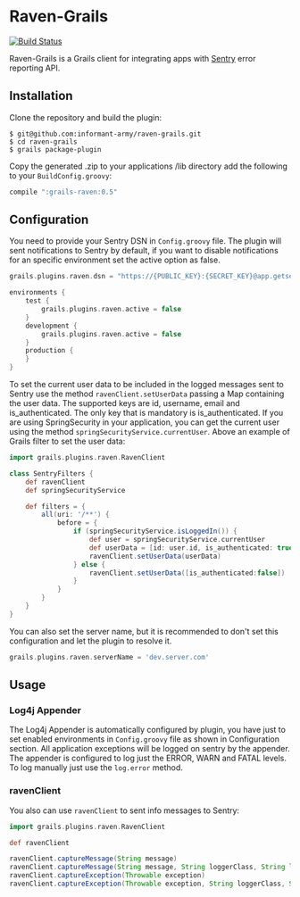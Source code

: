 # Raven-Grails

[![Build Status](https://secure.travis-ci.org/informant-army/raven-grails.png?branch=master)](https://travis-ci.org/informant-army/raven-grails)

Raven-Grails is a Grails client for integrating apps with [Sentry](http://www.getsentry.com) error reporting API.

## Installation

Clone the repository and build the plugin:

    $ git@github.com:informant-army/raven-grails.git
    $ cd raven-grails
    $ grails package-plugin

Copy the generated .zip to your applications /lib directory add the following to your `BuildConfig.groovy`:

```groovy
compile ":grails-raven:0.5"
```

## Configuration

You need to provide your Sentry DSN in `Config.groovy` file. The plugin will sent notifications to Sentry by default, if you want to disable notifications for an specific environment set the active option as false.

```groovy
grails.plugins.raven.dsn = "https://{PUBLIC_KEY}:{SECRET_KEY}@app.getsentry.com/{PATH}{PROJECT_ID}"

environments {
    test {
        grails.plugins.raven.active = false
    }
    development {
        grails.plugins.raven.active = false
    }
    production {
    }
}
```

To set the current user data to be included in the logged messages sent to Sentry use the method `ravenClient.setUserData` passing a Map containing the user data. The supported keys are id, username, email and is\_authenticated. The only key that is mandatory is is\_authenticated. If you are using SpringSecurity in your application, you can get the current user using the method `springSecurityService.currentUser`. Above an example of Grails filter to set the user data:

```groovy
import grails.plugins.raven.RavenClient

class SentryFilters {
    def ravenClient
    def springSecurityService

    def filters = {
        all(uri: '/**') {
            before = {
                if (springSecurityService.isLoggedIn()) {
                    def user = springSecurityService.currentUser
                    def userData = [id: user.id, is_authenticated: true, email: user.email, username: user.username]
                    ravenClient.setUserData(userData)
                } else {
                    ravenClient.setUserData([is_authenticated:false])
                }
            }
        }
    }
}
```

You can also set the server name, but it is recommended to don't set this configuration and let the plugin to resolve it.

```groovy
grails.plugins.raven.serverName = 'dev.server.com'
```

## Usage

### Log4j Appender

The Log4j Appender is automatically configured by plugin, you have just to set enabled environments in `Config.groovy` file as shown in Configuration section. All application exceptions will be logged on sentry by the appender. The appender is configured to log just the ERROR, WARN and FATAL levels. To log manually just use the `log.error` method.

### ravenClient

You also can use `ravenClient` to sent info messages to Sentry:

```groovy
import grails.plugins.raven.RavenClient

def ravenClient

ravenClient.captureMessage(String message)
ravenClient.captureMessage(String message, String loggerClass, String logLevel)
ravenClient.captureException(Throwable exception)
ravenClient.captureException(Throwable exception, String loggerClass, String logLevel, HttpServletRequest request)
```
